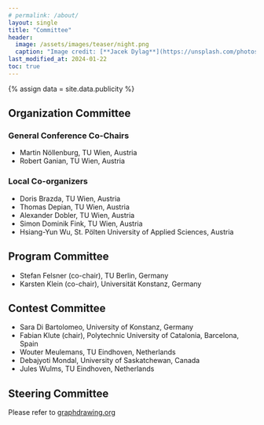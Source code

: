 ```yaml
---
# permalink: /about/
layout: single
title: "Committee"
header:
  image: /assets/images/teaser/night.png
  caption: "Image credit: [**Jacek Dylag**](https://unsplash.com/photos/IiQXLbTTQCw)"
last_modified_at: 2024-01-22
toc: true
---
```


{% assign data = site.data.publicity %}

## Organization Committee

### General Conference Co-Chairs

* Martin Nöllenburg, TU Wien, Austria
* Robert Ganian, TU Wien, Austria

### Local Co-organizers

* Doris Brazda, TU Wien, Austria
* Thomas Depian, TU Wien, Austria 
* Alexander Dobler, TU Wien, Austria 
* Simon Dominik Fink, TU Wien, Austria 
* Hsiang-Yun Wu, St. Pölten University of Applied Sciences, Austria


<!--
{% assign role = "" %}
{% for member in data.OC-Members %}
  {% if role != member.Role %}
    {% assign role = member.Role %}
<h3 class="oc-role"><strong>{{ member.Role }}</strong></h3>
  {% endif %}
<div style="display: inline-block; width: 45%; text-align: left;">
  {% if member.Photo == "yes" %}
<img style="border-radius: 50%" src="../../assets/images/oc/{{ member.First }}_{{ member.Given }}.jpg"
     class="circle" width="150" height="150" /><br />
  {% else %}
<img style="border-radius: 50%" src="../../assets/images/oc/nobody.jpg" width="150" height="150" /><br />
  {% endif %}
<strong>{{ member.First }} {{ member.Given }}</strong><br />
{{ member.Affiliation }}<br /><br />
</div>
{% endfor %}
-->

## Program Committee

* Stefan Felsner (co-chair), TU Berlin, Germany
* Karsten Klein (co-chair), Universität Konstanz, Germany

<!-- 
* Patrizio Angelini (co-chair), John Cabot University, Italy
* Therese Biedl, University of Waterloo, Canada
* Sabine Cornelsen, Universität Konstanz, Germany
* Giordano Da Lozzo, Roma Tre University, Italy
* Stephan Diehl, Universität Trier, Germany
* Henry Förster, Universität Tübingen, Germany
* Martin Gronemann, TU Wien, Austria
* Yasuhiro Hashimoto, The University of Aizu, Japan
* Michael Hoffmann, ETH Zürich, Switzerland
* Hiroshi Hosobe, Hosei University, Japan
* Yifan Hu, Yahoo! Research, USA
* Takayuki Itoh, Ochanomizu University, Japan
* Philipp Kindermann, Universität Trier, Germany
* Karsten Klein, Universität Konstanz, Germany
* Stephen Kobourov, University of Arizona, USA
* Jan Kratochvíl, Charles University of Prague, Czech Republic
* Kim Marriott, Monash University, Australia
* Irene Parada, TU Eindhoven, The Netherlands
* Sergey Pupyrev, Facebook, USA
* Helen Purchase, University of Glasgow, Scotland
* Arnaud Sallaberry, LIRMM, Université Paul-Valéry Montpellier, France
* Ingo Scholtes, University of Zurich, Switzerland
* Falk Schreiber, Universität Konstanz, Germany
* André Schulz, FernUniversität in Hagen, Germany
* Andrew Suk, University of California San Diego, USA
* Antonios Symvonis, National Technical University of Athens, Greece
* Alessandra Tappini, University of Perugia, Italy
* Meirav Zehavi, Ben-Gurion University, Israel
* Reinhard von Hanxleden (co-chair), Christian-Albrechts-Universität zu Kiel, Germany
* Tatiana von Landesberger, Universität Köln, Germany -->

## Contest Committee

* Sara Di Bartolomeo, University of Konstanz, Germany
* Fabian Klute (chair), Polytechnic University of Catalonia, Barcelona, Spain
* Wouter Meulemans, TU Eindhoven, Netherlands
* Debajyoti Mondal, University of Saskatchewan, Canada
* Jules Wulms, TU Eindhoven, Netherlands

## Steering Committee

Please refer to [graphdrawing.org](http://graphdrawing.org/sc.html)
